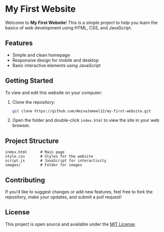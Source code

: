 
# My First Website

Welcome to **My First Website**! This is a simple project to help you learn the basics of web development using HTML, CSS, and JavaScript.

## Features

- Simple and clean homepage
- Responsive design for mobile and desktop
- Basic interactive elements using JavaScript

## Getting Started

To view and edit this website on your computer:

1. Clone the repository:
   ```bash
   git clone https://github.com/AminaJameel12/my-first-website.git
   ```
2. Open the folder and double-click `index.html` to view the site in your web browser.

## Project Structure

```
index.html      # Main page
style.css       # Styles for the website
script.js       # JavaScript for interactivity
images/         # Folder for images
```

## Contributing

If you’d like to suggest changes or add new features, feel free to fork the repository, make your updates, and submit a pull request!

## License

This project is open source and available under the [MIT License](LICENSE).
